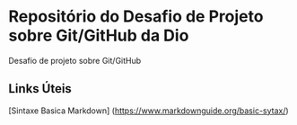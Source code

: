 # Repositório do Desafio de Projeto sobre Git/GitHub da Dio
Desafio de projeto sobre Git/GitHub

## Links Úteis 
[Sintaxe Basica Markdown]
(https://www.markdownguide.org/basic-sytax/)
